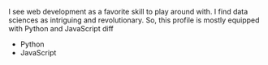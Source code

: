 I see web development as a favorite skill to play around with. I find data sciences as intriguing and revolutionary.
So, this profile is mostly equipped with Python and JavaScript
diff
+ Python
+ JavaScript
